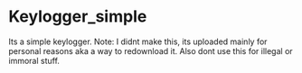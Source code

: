 # Keylogger_simple
Its a simple keylogger. Note: I didnt make this, its uploaded mainly for personal reasons aka a way to redownload it. Also dont use this for illegal or immoral stuff.
